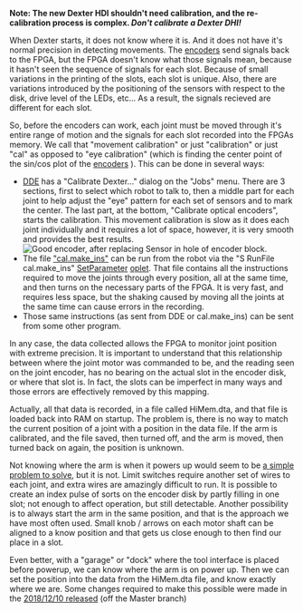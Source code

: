 **Note: The new Dexter HDI shouldn't need calibration, and the re-calibration process is complex. _Don't calibrate a Dexter DHI!_**

When Dexter starts, it does not know where it is. And it does not have it's normal precision in detecting movements. The [encoders](Encoders) send signals back to the FPGA, but the FPGA doesn't know what those signals mean, because it hasn't seen the sequence of signals for each slot. Because of small variations in the printing of the slots, each slot is unique. Also, there are variations introduced by the positioning of the sensors with respect to the disk, drive level of the LEDs, etc... As a result, the signals recieved are different for each slot. 

So, before the encoders can work, each joint must be moved through it's entire range of motion and the signals for each slot recorded into the FPGAs memory. We call that "movement calibration" or just "calibration" or just "cal" as opposed to "eye calibration" (which is finding the center point of the sin/cos plot of the [encoders](Encoders) ). This can be done in several ways:
- [DDE](DDE) has a "Calibrate Dexter..." dialog on the "Jobs" menu. There are 3 sections, first to select which robot to talk to, then a middle part for each joint to help adjust the "eye" pattern for each set of sensors and to mark the center. The last part, at the bottom, "Calibrate optical encoders", starts the calibration. This movement calibration is slow as it does each joint individually and it requires a lot of space, however, it is very smooth and provides the best results. <BR>![Good encoder, after replacing Sensor in hole of encoder block.](https://user-images.githubusercontent.com/419392/59716213-6d9df300-91ca-11e9-87d6-0b530f39fb61.png)
- The file ["cal.make_ins"](https://github.com/HaddingtonDynamics/Dexter/blob/master/Firmware/Cal.make_ins) can be run from the robot via the "S RunFile cal.make_ins" [SetParameter](set-parameter-oplet) [oplet](Command-oplet-instruction). That file contains all the instructions required to move the joints through every position, all at the same time, and then turns on the necessary parts of the FPGA. It is very fast, and requires less space, but the shaking caused by moving all the joints at the same time can cause errors in the recording.
- Those same instructions (as sent from DDE or cal.make_ins) can be sent from some other program. 

In any case, the data collected allows the FPGA to monitor joint position with extreme precision. It is important to understand that this relationship between where the joint motor was commanded to be, and the reading seen on the joint encoder, has no bearing on the actual slot in the encoder disk, or where that slot is. In fact, the slots can be imperfect in many ways and those errors are effectively removed by this mapping.

Actually, all that data is recorded, in a file called HiMem.dta, and that file is loaded back into RAM on startup. The problem is, there is no way to match the current position of a joint with a position in the data file. If the arm is calibrated, and the file saved, then turned off, and the arm is moved, then turned back on again, the position is unknown. 

Not knowing where the arm is when it powers up would seem to be [a simple problem to solve](https://github.com/HaddingtonDynamics/Dexter/issues/5), but it is not. Limit switches require another set of wires to each joint, and extra wires are amazingly difficult to run. It is possible to create an index pulse of sorts on the encoder disk by partly filling in one slot; not enough to affect operation, but still detectable. Another possibility is to always start the arm in the same position, and that is the approach we have most often used. Small knob / arrows on each motor shaft can be aligned to a know position and that gets us close enough to then find our place in a slot. 

Even better, with a "garage" or "dock" where the tool interface is placed before powerup, we can know where the arm is on power up. Then we can set the position into the data from the HiMem.dta file, and know exactly where we are. Some changes required to make this possible were made in the [2018/12/10 released](https://github.com/HaddingtonDynamics/Dexter/commit/50257ea7178e0d76e99f8571c61051b56fff7421) (off the Master branch)
